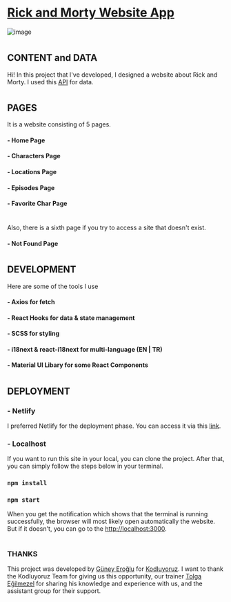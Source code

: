 # [Rick and Morty Website App](https://rickandmorty-wikiapp.netlify.app/)

![image](https://user-images.githubusercontent.com/93340900/184552275-26b58cb6-a8b2-4b02-82ed-f16852a84bea.png)

#

## CONTENT and DATA

Hi! In this project that I've developed, I designed a website about Rick and Morty. I used this [API](https://rickandmortyapi.com/) for data.

#

## PAGES 

It is a website consisting of 5 pages. 

#### - Home Page
#### - Characters Page
#### - Locations Page
#### - Episodes Page
#### - Favorite Char Page

#

Also, there is a sixth page if you try to access a site that doesn't exist.

#### - Not Found Page

#

## DEVELOPMENT

Here are some of the tools I use

#### - Axios for fetch
#### - React Hooks for data & state management
#### - SCSS for styling
#### - i18next & react-i18next for multi-language (EN | TR)
#### - Material UI Libary for some React Components

#

## DEPLOYMENT

### - Netlify

I preferred Netlify for the deployment phase. You can access it via this [link](https://rickandmorty-wikiapp.netlify.app/).

### - Localhost

If you want to run this site in your local, you can clone the project. After that, you can simply follow the steps below in your terminal.

### `npm install`

### `npm start`

When you get the notification which shows that the terminal is running successfully, the browser will most likely open automatically the website. But if it doesn't, you can go to the [http://localhost:3000](http://localhost:3000).

#

### THANKS 

This project was developed by [Güney Eroğlu](https://www.linkedin.com/in/guneyeroglu/) for [Kodluyoruz](https://www.kodluyoruz.org/). I want to thank the Kodluyoruz Team for giving us this opportunity, our trainer [Tolga Eğilmezel](https://www.linkedin.com/in/tolgaegilmezel/) for sharing his knowledge and experience with us, and the assistant group for their support.





